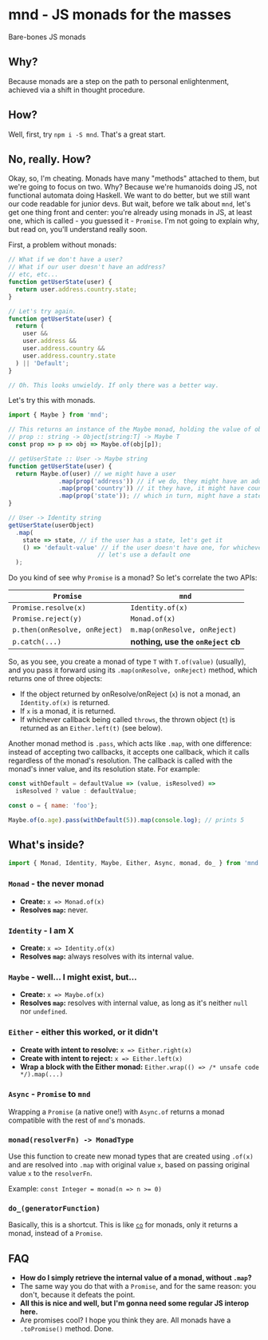 # mnd - JS monads for the masses
Bare-bones JS monads

## Why?
Because monads are a step on the path to personal enlightenment, achieved via
a shift in thought procedure.

## How?
Well, first, try `npm i -S mnd`. That's a great start.

## No, really. How?
Okay, so, I'm cheating. Monads have many "methods" attached to them, but we're
going to focus on two. Why? Because we're humanoids doing JS, not functional
automata doing Haskell. We want to do better, but we still want our code
readable for junior devs. But wait, before we talk about `mnd`, let's get one
thing front and center: you're already using monads in JS, at least one, which
is called - you guessed it - `Promise`. I'm not going to explain why, but read
on, you'll understand really soon.

First, a problem without monads:

```js
// What if we don't have a user?
// What if our user doesn't have an address?
// etc, etc...
function getUserState(user) {
  return user.address.country.state;
}

// Let's try again.
function getUserState(user) {
  return (
    user &&
    user.address &&
    user.address.country &&
    user.address.country.state
  ) || 'Default';
}

// Oh. This looks unwieldy. If only there was a better way.
```

Let's try this with monads.

```js
import { Maybe } from 'mnd';

// This returns an instance of the Maybe monad, holding the value of obj[p].
// prop :: string -> Object[string:T] -> Maybe T
const prop => p => obj => Maybe.of(obj[p]);

// getUserState :: User -> Maybe string
function getUserState(user) {
  return Maybe.of(user) // we might have a user
              .map(prop('address')) // if we do, they might have an address
              .map(prop('country')) // it they have, it might have country
              .map(prop('state')); // which in turn, might have a state
}

// User -> Identity string
getUserState(userObject)
  .map(
    state => state, // if the user has a state, let's get it
    () => 'default-value' // if the user doesn't have one, for whichever reason,
                         // let's use a default one
  );
```

Do you kind of see why `Promise` is a monad? So let's correlate the two APIs:

|            `Promise`          |                `mnd`               |
| ----------------------------- | ---------------------------------- |
| `Promise.resolve(x)`          | `Identity.of(x)`                   |
| `Promise.reject(y)`           | `Monad.of(x)`                      |
| `p.then(onResolve, onReject)` | `m.map(onResolve, onReject)`       |
| `p.catch(...)`                | **nothing, use the `onReject` cb** |

So, as you see, you create a monad of type `T` with `T.of(value)` (usually),
and you pass it forward using its `.map(onResolve, onReject)` method,
which returns one of three objects:
- If the object returned by onResolve/onReject (`x`) is not a monad, an
`Identity.of(x)` is returned.
- If `x` is a monad, it is returned.
- If whichever callback being called `throws`, the thrown object (`t`) is
returned as an `Either.left(t)` (see below).

Another monad method is `.pass`, which acts like `.map`, with one difference:
instead of accepting two callbacks, it accepts one callback, which it calls
regardless of the monad's resolution. The callback is called with the monad's
inner value, and its resolution state.
For example:

```js
const withDefault = defaultValue => (value, isResolved) =>
  isResolved ? value : defaultValue;

const o = { name: 'foo'};

Maybe.of(o.age).pass(withDefault(5)).map(console.log); // prints 5
```

## What's inside?
```js
import { Monad, Identity, Maybe, Either, Async, monad, do_ } from 'mnd';
```

### `Monad` - the never monad
- **Create:** `x => Monad.of(x)`
- **Resolves `map`:** never.

### `Identity` - I am X
- **Create:** `x => Identity.of(x)`
- **Resolves `map`:** always resolves with its internal value.

### `Maybe` - well... I might exist, but...
- **Create:** `x => Maybe.of(x)`
- **Resolves `map`:** resolves with internal value, as long as it's neither
`null` nor `undefined`.

### `Either` - either this worked, or it didn't
- **Create with intent to resolve:** `x => Either.right(x)`
- **Create with intent to reject:** `x => Either.left(x)`
- **Wrap a block with the Either monad:** `Either.wrap(() => /* unsafe code */).map(...)`

### `Async` - `Promise` to `mnd`
Wrapping a `Promise` (a native one!) with `Async.of` returns a monad
compatible with the rest of `mnd`'s monads.

### `monad(resolverFn) -> MonadType`
Use this function to create new monad types that are created using `.of(x)`
and are resolved into `.map` with original value `x`, based on passing original
value `x` to the `resolverFn`.

Example: `const Integer = monad(n => n >= 0)`

### `do_(generatorFunction)`
Basically, this is a shortcut. This is like [`co`](https://github.com/tj/co)
for monads, only it returns a monad, instead of a `Promise`.

## FAQ
- **How do I simply retrieve the internal value of a monad, without `.map`?**
- The same way you do that with a `Promise`, and for the same reason: you don't,
because it defeats the point.
- **All this is nice and well, but I'm gonna need some regular JS interop here.**
- Are promises cool? I hope you think they are. All monads have a `.toPromise()` method. Done.

